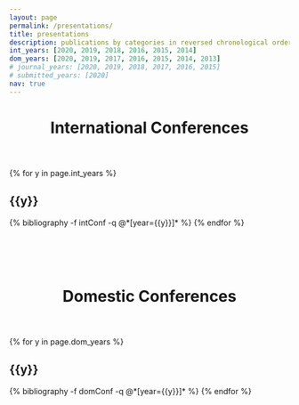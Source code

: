 ```yaml
---
layout: page
permalink: /presentations/
title: presentations
description: publications by categories in reversed chronological order.
int_years: [2020, 2019, 2018, 2016, 2015, 2014]
dom_years: [2020, 2019, 2017, 2016, 2015, 2014, 2013]
# journal_years: [2020, 2019, 2018, 2017, 2016, 2015]
# submitted_years: [2020]
nav: true
---
```


<header class="post-header">
    <h1 class="post-title">International Conferences</h1>
    <!-- <p class="post-description">Ten papers were published in SCI journals and one was published in a non-SCI journal</p> -->
</header>


<div class="publications">

{% for y in page.int_years %}
  <h2 class="year">{{y}}</h2>
  {% bibliography -f intConf -q @*[year={{y}}]* %}
{% endfor %}

</div>


<header class="post-header">
    <h1 class="post-title"><br/><br/>Domestic Conferences</h1>
    <!-- <p class="post-description">Two papers were under review and one was under preparation.</p> -->
</header>


<div class="publications">

{% for y in page.dom_years %}
  <h2 class="year">{{y}}</h2>
  {% bibliography -f domConf -q @*[year={{y}}]* %}
{% endfor %}

</div>

<!-- <header class="post-header">
    <h1 class="post-title"><br/><br/> International Conferences</h1>
    <p class="post-description">{{ page.description }}</p>
</header>


<div class="publications">

{% for y in page.conference_years %}
  <h2 class="year">{{y}}</h2>
  {% bibliography -f conferences -q @*[year={{y}}]* %}
{% endfor %}

</div>  -->